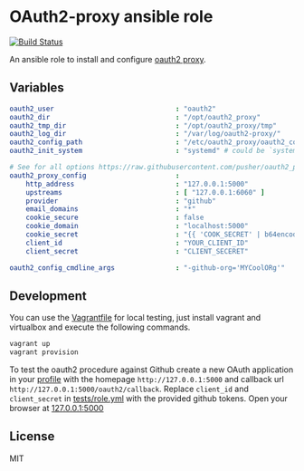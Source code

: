 # OAuth2-proxy ansible role

[![Build Status](https://travis-ci.org/morbidick/ansible-role-oauth2-proxy.svg?branch=master)](https://travis-ci.org/morbidick/ansible-role-oauth2-proxy)

An ansible role to install and configure [oauth2 proxy](https://github.com/pusher/oauth2_proxy).

## Variables

```yaml
oauth2_user                              : "oauth2"
oauth2_dir                               : "/opt/oauth2_proxy"
oauth2_tmp_dir                           : "/opt/oauth2_proxy/tmp"
oauth2_log_dir                           : "/var/log/oauth2-proxy/"
oauth2_config_path                       : "/etc/oauth2_proxy/oauth2_config.cfg"
oauth2_init_system                       : "systemd" # could be `systemd`, `sysv` or `no` for no setup

# See for all options https://raw.githubusercontent.com/pusher/oauth2_proxy/master/contrib/oauth2_proxy.cfg.example
oauth2_proxy_config                      :
    http_address                         : "127.0.0.1:5000"
    upstreams                            : [ "127.0.0.1:6060" ]
    provider                             : "github"
    email_domains                        : "*"
    cookie_secure                        : false
    cookie_domain                        : "localhost:5000"
    cookie_secret                        : "{{ 'COOK_SECRET' | b64encode }}"
    client_id                            : "YOUR_CLIENT_ID"
    client_secret                        : "CLIENT_SECERET"

oauth2_config_cmdline_args               : "-github-org='MYCoolORg'"
```

## Development

You can use the [Vagrantfile](Vagrantfile) for local testing, just install vagrant and virtualbox and execute the following commands.

````bash
vagrant up
vagrant provision
````

To test the oauth2 procedure against Github create a new OAuth application in your [profile](https://github.com/settings/developers) with the homepage `http://127.0.0.1:5000` and callback url `http://127.0.0.1:5000/oauth2/callback`. Replace `client_id` and `client_secret` in [tests/role.yml](tests/role.yml) with the provided github tokens. Open your browser at [127.0.0.1:5000](http://127.0.0.1:5000)

## License

MIT
